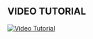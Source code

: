 ## VIDEO TUTORIAL

[![Video Tutorial](http://img.youtube.com/vi/hF1zg31TAxk/0.jpg)](http://www.youtube.com/watch?v=hF1zg31TAxk)
